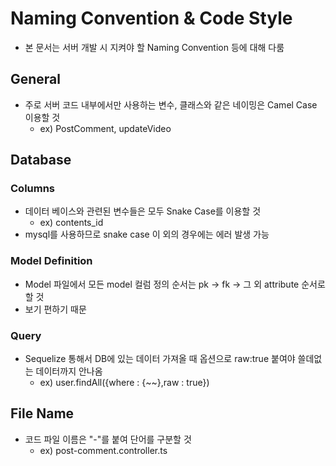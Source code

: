 # Naming Convention & Code Style

- 본 문서는 서버 개발 시 지켜야 할 Naming Convention 등에 대해 다룸

## General

- 주로 서버 코드 내부에서만 사용하는 변수, 클래스와 같은 네이밍은 Camel Case 이용할 것
  - ex) PostComment, updateVideo

## Database

### Columns

- 데이터 베이스와 관련된 변수들은 모두 Snake Case를 이용할 것
  - ex) contents_id
- mysql를 사용하므로 snake case 이 외의 경우에는 에러 발생 가능

### Model Definition

- Model 파일에서 모든 model 컬럼 정의 순서는 pk -> fk -> 그 외 attribute 순서로 할 것
- 보기 편하기 때문

### Query

- Sequelize 통해서 DB에 있는 데이터 가져올 때 옵션으로 raw:true 붙여야 쓸데없는 데이터까지 안나옴
  - ex) user.findAll({where : {~~},raw : true})

## File Name

- 코드 파일 이름은 "-"를 붙여 단어를 구분할 것
  - ex) post-comment.controller.ts
